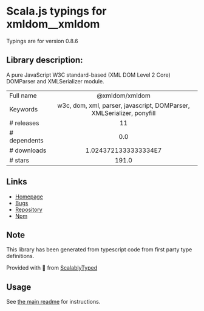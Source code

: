 
# Scala.js typings for xmldom__xmldom

Typings are for version 0.8.6

## Library description:
A pure JavaScript W3C standard-based (XML DOM Level 2 Core) DOMParser and XMLSerializer module.

|                    |                 |
| ------------------ | :-------------: |
| Full name          | @xmldom/xmldom |
| Keywords           | w3c, dom, xml, parser, javascript, DOMParser, XMLSerializer, ponyfill |
| # releases         | 11 |
| # dependents       | 0.0 |
| # downloads        | 1.0243721333333334E7 |
| # stars            | 191.0 |

## Links
- [Homepage](https://github.com/xmldom/xmldom)
- [Bugs](https://github.com/xmldom/xmldom/issues)
- [Repository](https://github.com/xmldom/xmldom)
- [Npm](https://www.npmjs.com/package/%40xmldom%2Fxmldom)
    


## Note
This library has been generated from typescript code from first party type definitions.

Provided with :purple_heart: from [ScalablyTyped](https://github.com/oyvindberg/ScalablyTyped)

## Usage
See [the main readme](../../readme.md) for instructions.


